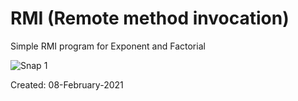 # RMI (Remote method invocation)

Simple RMI program for Exponent and Factorial

![Snap 1](https://github.com/Kashyap-Nirmal/Practice_Modules/blob/master/Java/RMI/Exponent%2C%20Factorial/Lab2.png)

Created: 08-February-2021
